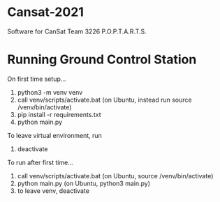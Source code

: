 # Cansat-2021
Software for CanSat Team 3226 P.O.P.T.A.R.T.S.

# Running Ground Control Station
On first time setup...

1. python3 -m venv venv
2. call venv/scripts/activate.bat (on Ubuntu, instead run source /venv/bin/activate)
3. pip install -r requirements.txt
5. python main.py

To leave virtual environment, run

1. deactivate


To run after first time...
1. call venv/scripts/activate.bat (on Ubuntu, source /venv/bin/activate)
2. python main.py (on Ubuntu, python3 main.py)
3. to leave venv, deactivate
